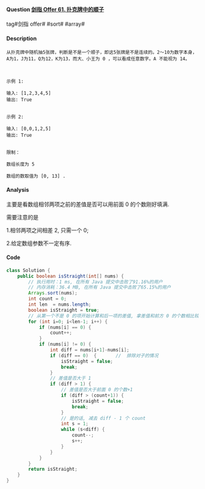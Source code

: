 #### Question [剑指 Offer 61. 扑克牌中的顺子](https://leetcode-cn.com/problems/bu-ke-pai-zhong-de-shun-zi-lcof/)

tag#剑指 offer# #sort# #array#



#### Description

```
从扑克牌中随机抽5张牌，判断是不是一个顺子，即这5张牌是不是连续的。2～10为数字本身，A为1，J为11，Q为12，K为13，而大、小王为 0 ，可以看成任意数字。A 不能视为 14。

 

示例 1:

输入: [1,2,3,4,5]
输出: True
 

示例 2:

输入: [0,0,1,2,5]
输出: True
 

限制：

数组长度为 5 

数组的数取值为 [0, 13] .
```



#### Analysis

主要是看数组相邻两项之前的差值是否可以用前面 0 的个数刚好填满.

需要注意的是

1.相邻两项之间相差 2, 只需一个 0;

2.给定数组参数不一定有序.



#### Code

```java
class Solution {
    public boolean isStraight(int[] nums) {
        // 执行用时：1 ms, 在所有 Java 提交中击败了91.16%的用户
        // 内存消耗：36.4 MB, 在所有 Java 提交中击败了65.15%的用户
        Arrays.sort(nums);
        int count = 0;
        int len  = nums.length;
        boolean isStraight = true;
        // 从第一个不是 0 的项开始计算和后一项的差值, 拿差值和前方 0 的个数相比较
        for (int i=0; i<len-1; i++) {            
            if (nums[i] == 0) {
                count++;
            }
            if (nums[i] != 0) {
                int diff = nums[i+1]-nums[i];
                if (diff == 0)  {       //  排除对子的情况
                    isStraight = false;
                    break;
                }     
                // 差值是否大于 1
                if (diff > 1) {                    
                    // 差值是否大于前面 0 的个数+1 
                    if (diff > (count+1)) {
                        isStraight = false;
                        break;  
                    }
                    // 是的话, 减去 diff - 1 个 count
                    int s = 1;
                    while (s<diff) {
                        count--;
                        s++;
                    }                                                                
                }
            }
        }
        return isStraight;
    }
}
```







